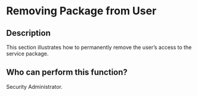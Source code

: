 # Removing Package from User
## Description
This section illustrates how to permanently remove the user’s access to the service package.
## Who can perform this function?
Security Administrator.

